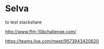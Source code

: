 # Selva
to test stackshare


http://www.fhh-10kchallenge.com/  

https://teams.live.com/meet/9573943420620
